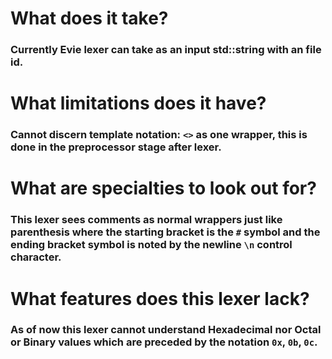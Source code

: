 # What does it take?

### Currently Evie lexer can take as an input std::string with an file id.

# What limitations does it have?

### Cannot discern template notation: `<>` as one wrapper, this is done in the preprocessor stage after lexer.

# What are specialties to look out for?

### This lexer sees comments as normal wrappers just like parenthesis where the starting bracket is the `#` symbol and the ending bracket symbol is noted by the newline `\n` control character.

# What features does this lexer lack?

### As of now this lexer cannot understand Hexadecimal nor Octal or Binary values which are preceded by the notation `0x`, `0b`, `0c`.
